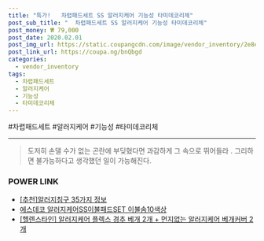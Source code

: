 ```yaml
--- 
title: "특가!   차렵패드세트 SS 알러지케어 기능성 타미데코리체" 
post_sub_title: "  차렵패드세트 SS 알러지케어 기능성 타미데코리체" 
post_money: ₩ 79,000 
post_date: 2020.02.01 
post_img_url: https://static.coupangcdn.com/image/vendor_inventory/2e8e/6e4fc937871257354890d86983366729e9b5f7ce2f856190ffcfccdff5d7.jpg 
post_link_url: https://coupa.ng/bnQbgd 
categories: 
  - vendor_inventory 
tags: 
  - 차렵패드세트 
  - 알러지케어 
  - 기능성 
  - 타미데코리체 
--- 
```

  #차렵패드세트 #알러지케어 #기능성 #타미데코리체 
<hr> 

> 도저히 손댈 수가 없는 곤란에 부딪혔다면 과감하게 그 속으로 뛰어들라 . 그리하면 불가능하다고 생각했던 일이 가능해진다. 


### POWER LINK

* <a href="https://blog.naver.com/fasyy4321/221792134783" target="_blank">[추천]알러지침구 35가지 정보</a>
* <a href="https://blog.naver.com/fasyy4321/221789189921" target="_blank">에스데코 알러지케어SS이불패드SET 이불솜10색상</a>
* <a href="https://blog.naver.com/fasyy4321/221789120491" target="_blank">[헬렌스타인] 알러지케어 플렉스 경추 베개 2개 + 먼지없는 알러지케어 베개커버 2개</a>
